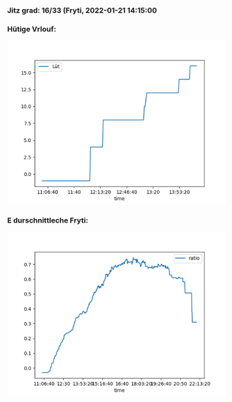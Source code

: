 ### Jitz grad: 16/33 (Fryti, 2022-01-21 14:15:00

### Hütige Vrlouf:
![Graph](Today.png)

### E durschnittleche Fryti:
![Graph](Fryti.png)